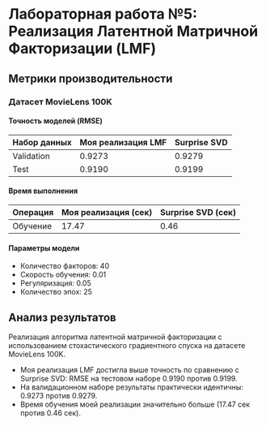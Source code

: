 # Лабораторная работа №5: Реализация Латентной Матричной Факторизации (LMF)

## Метрики производительности

### Датасет MovieLens 100K

#### Точность моделей (RMSE)

| Набор данных | Моя реализация LMF | Surprise SVD |
|--------------|-------------------|--------------|
| Validation | 0.9273 | 0.9279 |
| Test | 0.9190 | 0.9199 |

#### Время выполнения

| Операция | Моя реализация (сек) | Surprise SVD (сек) |
|----------|----------------------|-------------------|
| Обучение | 17.47 | 0.46 |

#### Параметры модели

- Количество факторов: 40
- Скорость обучения: 0.01
- Регуляризация: 0.05
- Количество эпох: 25


## Анализ результатов

Реализация алгоритма латентной матричной факторизации с использованием стохастического градиентного спуска на датасете MovieLens 100K.

- Моя реализация LMF достигла выше точность по сравнению с Surprise SVD: RMSE на тестовом наборе 0.9190 против 0.9199.
- На валидационном наборе результаты практически идентичны: 0.9273 против 0.9279.
- Время обучения моей реализации значительно больше (17.47 сек против 0.46 сек).

